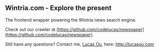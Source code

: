 Wintria.com - Explore the present
---------------------------------

The frontend wrapper powering the Wintria news search engine.

Check out our crawler at 
[https://github.com/codelucas/newspaper](https://github.com/codelucas/newspaper).

Still have any questions? Contact me, [Lucas Ou](http://lucasou.com), 
here: http://lucasou.com
